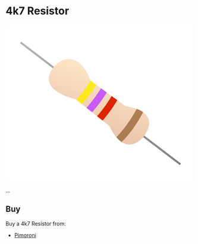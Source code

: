 # 4k7 Resistor

![Resistor](resistor-4k7.png)

...

## Buy

Buy a 4k7 Resistor from:

- [Pimoroni](http://shop.pimoroni.com/products/resistor-grab-bag)
